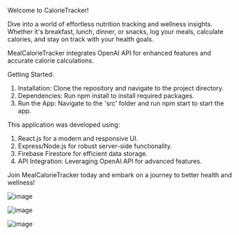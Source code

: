 Welcome to CalorieTracker!

Dive into a world of effortless nutrition tracking and wellness insights. Whether it's breakfast, lunch, dinner, or snacks, log your meals, calculate calories, and stay on track with your health goals.

MealCalorieTracker integrates OpenAI API for enhanced features and accurate calorie calculations.

Getting Started:
1. Installation: Clone the repository and navigate to the project directory.
2. Dependencies: Run npm install to install required packages.
3. Run the App: Navigate to the 'src' folder and run npm start to start the app.

   
This application was developed using:
1. React.js for a modern and responsive UI.
2. Express/Node.js for robust server-side functionality.
3. Firebase Firestore for efficient data storage.
4. API Integration: Leveraging OpenAI API for advanced features.
   
Join MealCalorieTracker today and embark on a journey to better health and wellness!

![image](https://github.com/Michgotj/CalorieTrackerApp/assets/142809781/dc9a1a4d-8bcc-43d9-b609-edc45ec9e92f)

![image](https://github.com/Michgotj/CalorieTrackerApp/assets/142809781/bbd91403-8b37-4cc1-bb0f-bbbff9486dc1)

![image](https://github.com/Michgotj/CalorieTrackerApp/assets/142809781/d03b12ea-3a0e-43c2-88ec-097ce854ace0)


